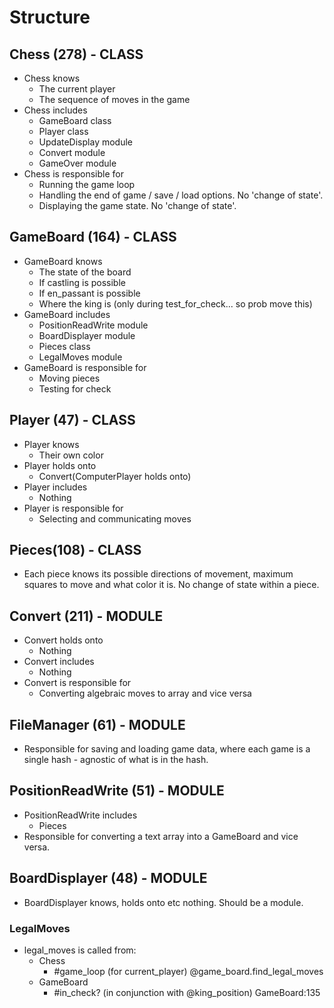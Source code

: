 # Structure

## Chess (278) - CLASS
- Chess knows
    - The current player
    - The sequence of moves in the game
- Chess includes
    - GameBoard class
    - Player class
    - UpdateDisplay module
    - Convert module
    - GameOver module
- Chess is responsible for
    - Running the game loop
    - Handling the end of game / save / load options. No 'change of state'.
    - Displaying the game state. No 'change of state'.

## GameBoard (164) - CLASS
- GameBoard knows
    - The state of the board
    - If castling is possible
    - If en_passant is possible
    - Where the king is (only during test_for_check... so prob move this)
- GameBoard includes
    - PositionReadWrite module
    - BoardDisplayer module
    - Pieces class
    - LegalMoves module
- GameBoard is responsible for
    - Moving pieces
    - Testing for check

## Player (47) - CLASS
- Player knows
    - Their own color
- Player holds onto
    - Convert(ComputerPlayer holds onto)
- Player includes
    - Nothing
- Player is responsible for
    - Selecting and communicating moves

## Pieces(108) - CLASS
- Each piece knows its possible directions of movement, maximum squares to move and what color it is. No change of state within a piece.

## Convert (211) - MODULE
- Convert holds onto
    - Nothing
- Convert includes
    - Nothing
- Convert is responsible for
    - Converting algebraic moves to array and vice versa

## FileManager (61) - MODULE
- Responsible for saving and loading game data, where each game is a single hash - agnostic of what is in the hash.

## PositionReadWrite (51) - MODULE
- PositionReadWrite includes
    - Pieces
- Responsible for converting a text array into a GameBoard and vice versa.

## BoardDisplayer (48) - MODULE
- BoardDisplayer knows, holds onto etc nothing. Should be a module.

### LegalMoves
- legal_moves is called from:
    - Chess
        - #game_loop (for current_player)
            @game_board.find_legal_moves
    - GameBoard
        - #in_check? (in conjunction with @king_position)
GameBoard:135
